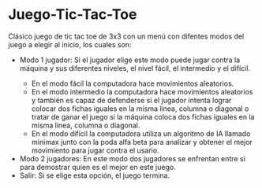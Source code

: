 # Juego-Tic-Tac-Toe

Clásico juego de tic tac toe de 3x3 con un menú con difentes modos del juego a elegir al inicio, los cuales son:

<ul>
  <li>Modo 1 jugador: Si el jugador elige este modo puede jugar contra la máquina y sus diferentes niveles, el nivel fácil, el intermedio y el difícil.</li>
  <ul>
    <li>En el modo fácil la computadora hace movimientos aleatorios.</li>
    <li>En el modo intermedio la computadora hace movimientos aleatorios y también es capaz de defenderse si el jugador intenta lograr colocar dos fichas iguales en la misma linea, columna o diagonal o tratar de ganar el juego si la máquina coloca dos fichas iguales en la misma linea, columna o diagonal.</li>
    <li>En el modo difícil la computadora utiliza un algoritmo de IA llamado minimax junto con la poda alfa beta para analizar y obtener el mejor movimiento para jugar contra el usario.</li>
  </ul>
  <li>Modo 2 jugadores: En este modo dos jugadores se enfrentan entre si para demostrar quien es el mejor en este juego.</li>
  <li>Salir: Si se elige esta opción, el juego termina.</li>
</ul>
